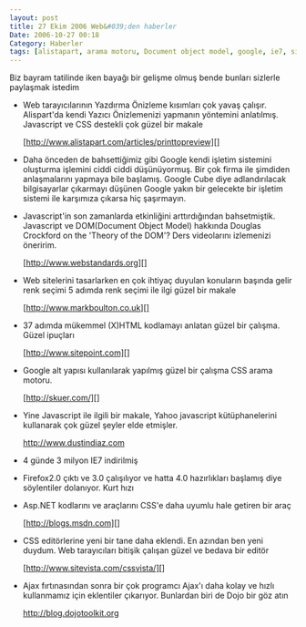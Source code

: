 ```yaml
---
layout: post
title: 27 Ekim 2006 Web&#039;den haberler
Date: 2006-10-27 00:18
Category: Haberler
tags: [alistapart, arama motoru, Document object model, google, ie7, sitepoint, yui]
---
```


Biz bayram tatilinde iken bayağı bir gelişme olmuş bende bunları
sizlerle paylaşmak istedim

-   Web tarayıcılarının Yazdırma Önizleme kısımları çok yavaş çalışır.
    Alispart'da kendi Yazıcı Önizlemenizi yapmanın yöntemini anlatılmış.
    Javascript ve CSS destekli çok güzel bir makale

    [http://www.alistapart.com/articles/printtopreview][]

-   Daha önceden de bahsettiğimiz gibi Google kendi işletim sistemini
    oluşturma işlemini ciddi ciddi düşünüyormuş. Bir çok firma ile
    şimdiden anlaşmalarını yapmaya bile başlamış. Google Cube diye
    adlandırılacak bilgisayarlar çıkarmayı düşünen Google yakın bir
    gelecekte bir işletim sistemi ile karşımıza çıkarsa hiç şaşırmayın.


-   Javascript'in son zamanlarda etkinliğini arttırdığından
    bahsetmiştik. Javascript ve DOM(Document Object Model) hakkında
    Douglas Crockford on the 'Theory of the DOM'? Ders videolarını
    izlemenizi öneririm.

    [http://www.webstandards.org][]
-   Web sitelerini tasarlarken en çok ihtiyaç duyulan konuların başında
    gelir renk seçimi 5 adımda renk seçimi ile ilgi güzel bir makale

    [http://www.markboulton.co.uk][]
-   37 adımda mükemmel (X)HTML kodlamayı anlatan güzel bir çalışma.
    Güzel ipuçları

    [http://www.sitepoint.com][]
-   Google alt yapısı kullanılarak yapılmış güzel bir çalışma CSS arama
    motoru.

    [http://skuer.com/][]
-   Yine Javascript ile ilgili bir makale, Yahoo javascript
    kütüphanelerini kullanarak çok güzel şeyler elde etmişler.

    http://www.dustindiaz.com
-   4 günde 3 milyon IE7 indirilmiş

-   Firefox2.0 çıktı ve 3.0 çalışılıyor ve hatta 4.0 hazırlıkları
    başlamış diye söylentiler dolanıyor. Kurt hızı

-   Asp.NET kodlarını ve araçlarını CSS'e daha uyumlu hale getiren bir
    araç

    [http://blogs.msdn.com][]
-   CSS editörlerine yeni bir tane daha eklendi. En azından ben yeni
    duydum. Web tarayıcıları bitişik çalışan güzel ve bedava bir editör

    [http://www.sitevista.com/cssvista/][]
-   Ajax fırtınasından sonra bir çok programcı Ajax'ı daha kolay ve
    hızlı kullanmamız için eklentiler çıkarıyor. Bunlardan biri de Dojo
    bir göz atın

    http://blog.dojotoolkit.org


  [http://www.alistapart.com/articles/printtopreview]: http://www.alistapart.com/articles/printtopreview
  [http://www.webstandards.org]: http://www.webstandards.org/2006/10/18/video-presentation-douglas-crockford-on-the-theory-of-the-dom/
  [http://www.markboulton.co.uk]: http://www.markboulton.co.uk/journal/comments/five_simple_steps_to_designing_with_colour/
  [http://www.sitepoint.com]: http://www.sitepoint.com/article/html-37-steps-perfect-markup
  [http://skuer.com/]: http://skuer.com/
  [http://blogs.msdn.com]: http://blogs.msdn.com/bgold/archive/2006/10/24/css-friendly-asp-net-2-0-control-adapters-beta-3-now-available.aspx
  [http://www.sitevista.com/cssvista/]: http://www.sitevista.com/cssvista/
